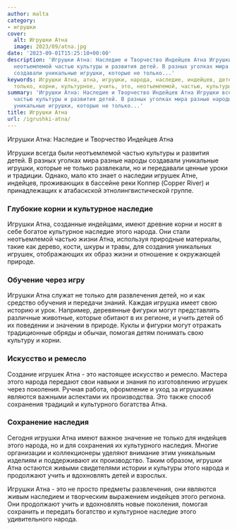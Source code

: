 ```yaml
---
author: malta
category:
- игрушки
cover:
  alt: Игрушки Атна
  image: 2023/09/atna.jpg
date: '2023-09-01T15:25:10+00:00'
description: 'Игрушки Атна: Наследие и Творчество Индейцев Атна Игрушки всегда были
  неотъемлемой частью культуры и развития детей. В разных уголках мира разные народы
  создавали уникальные игрушки, которые не только...'
keywords: Игрушки Атна, атна, игрушки, народа, наследие, индейцев, детей, игрушек,
  только, корни, культурное, учить, это, неотъемлемой, частью, культуры
summary: 'Игрушки Атна: Наследие и Творчество Индейцев Атна Игрушки всегда были неотъемлемой
  частью культуры и развития детей. В разных уголках мира разные народы создавали
  уникальные игрушки, которые не только...'
title: Игрушки Атна
url: /igrushki-atna/
---
```


Игрушки Атна: Наследие и Творчество Индейцев Атна

Игрушки всегда были неотъемлемой частью культуры и развития детей. В разных уголках мира разные народы создавали уникальные игрушки, которые не только развлекали, но и передавали ценные уроки и традиции. Однако, мало кто знает о наследии игрушек Атне, индейцев, проживающих в бассейне реки Коппер (Copper River) и принадлежащих к атабаскской этнолингвистической группе.

### Глубокие корни и культурное наследие

Игрушки Атна, созданные индейцами, имеют древние корни и носят в себе богатое культурное наследие этого народа. Они стали неотъемлемой частью жизни Атна, используя природные материалы, такие как дерево, кости, шкуры и травы, для создания уникальных игрушек, отображающих их образ жизни и отношение к окружающей природе.

### Обучение через игру

Игрушки Атна служат не только для развлечения детей, но и как средство обучения и передачи знаний. Каждая игрушка имеет свою историю и урок. Например, деревянные фигурки могут представлять различные животные, которые обитают в их регионе, и учить детей об их поведении и значении в природе. Куклы и фигурки могут отражать традиционные обряды и обычаи, помогая детям понимать свою культуру и корни.

### Искусство и ремесло

Создание игрушек Атна \- это настоящее искусство и ремесло. Мастера этого народа передают свои навыки и знания по изготовлению игрушек через поколения. Ручная работа, оформление и уход за игрушками являются важными аспектами их производства. Это также способ сохранения традиций и культурного богатства Атна.

### Сохранение наследия

Сегодня игрушки Атна имеют важное значение не только для индейцев этого народа, но и для сохранения их культурного наследия. Многие организации и коллекционеры уделяют внимание этим уникальным изделиям и поддерживают их производство. Таким образом, игрушки Атна остаются живыми свидетелями истории и культуры этого народа и продолжают учить и вдохновлять детей и взрослых.

Игрушки Атна \- это не просто предметы развлечения, они являются живым наследием и творческим выражением индейцев этого региона. Они продолжают учить и вдохновлять новые поколения, помогая сохранить и передать богатство и культурное наследие этого удивительного народа.